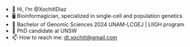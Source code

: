 - 👋 Hi, I’m @XochitlDiaz
- 🖥️ Bioinformagician, specialized in single-cell and population genetics
- 🧬 Bachelor of Genomic Sciences 2024 UNAM-LCGEJ | LIIGH program
- 🧪 PhD candidate at UNSW
- 📫 How to reach me: dt.xochitl@gmail.com

<!---
XochitlDiaz/XochitlDiaz is a ✨ special ✨ repository because its `README.md` (this file) appears on your GitHub profile.
You can click the Preview link to take a look at your changes.
--->
